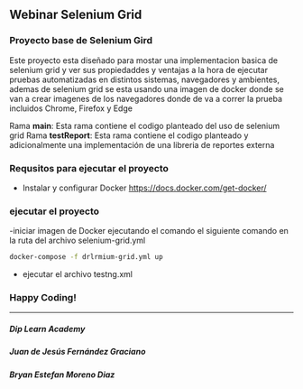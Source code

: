 ## Webinar Selenium Grid

### Proyecto base de Selenium Gird

Este proyecto esta diseñado para mostar una implementacion basica de selenium grid y  ver sus propiedaddes y ventajas a la hora de ejecutar pruebas automatizadas en distintos sistemas, navegadores y ambientes,
ademas de selenium grid se esta usando una imagen de docker donde se van a crear imagenes de los navegadores donde de va a correr la prueba incluidos Chrome, Firefox y Edge

Rama **main**: Esta rama contiene el codigo planteado del uso de selenium grid
Rama **testReport**: Esta rama contiene el codigo planteado  y adicionalmente una implementación de una libreria de reportes externa

### Requsitos para ejecutar el proyecto

- Instalar y configurar Docker https://docs.docker.com/get-docker/

### ejecutar el proyecto

-iniciar imagen de Docker ejecutando el comando el siguiente comando en la ruta del archivo  selenium-grid.yml
 ```sh
docker-compose -f drlrmium-grid.yml up
```
- ejecutar el archivo testng.xml
### Happy Coding!


------------


##### Dip Learn Academy
##### Juan de Jesús Fernández Graciano
##### Bryan Estefan Moreno Diaz